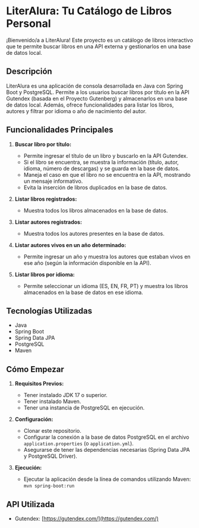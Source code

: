 # LiterAlura: Tu Catálogo de Libros Personal

¡Bienvenido/a a LiterAlura! Este proyecto es un catálogo de libros interactivo que te permite buscar libros en una API externa y gestionarlos en una base de datos local.

## Descripción

LiterAlura es una aplicación de consola desarrollada en Java con Spring Boot y PostgreSQL. Permite a los usuarios buscar libros por título en la API Gutendex (basada en el Proyecto Gutenberg) y almacenarlos en una base de datos local. Además, ofrece funcionalidades para listar los libros, autores y filtrar por idioma o año de nacimiento del autor.

## Funcionalidades Principales

1.  **Buscar libro por título:**
    *   Permite ingresar el título de un libro y buscarlo en la API Gutendex.
    *   Si el libro se encuentra, se muestra la información (título, autor, idioma, número de descargas) y se guarda en la base de datos.
    *   Maneja el caso en que el libro no se encuentra en la API, mostrando un mensaje informativo.
    *   Evita la inserción de libros duplicados en la base de datos.

2.  **Listar libros registrados:**
    *   Muestra todos los libros almacenados en la base de datos.

3.  **Listar autores registrados:**
    *   Muestra todos los autores presentes en la base de datos.

4.  **Listar autores vivos en un año determinado:**
    *   Permite ingresar un año y muestra los autores que estaban vivos en ese año (según la información disponible en la API).

5.  **Listar libros por idioma:**
    *   Permite seleccionar un idioma (ES, EN, FR, PT) y muestra los libros almacenados en la base de datos en ese idioma.

## Tecnologías Utilizadas

*   Java
*   Spring Boot
*   Spring Data JPA
*   PostgreSQL
*   Maven

## Cómo Empezar

1.  **Requisitos Previos:**
    *   Tener instalado JDK 17 o superior.
    *   Tener instalado Maven.
    *   Tener una instancia de PostgreSQL en ejecución.

2.  **Configuración:**
    *   Clonar este repositorio.
    *   Configurar la conexión a la base de datos PostgreSQL en el archivo `application.properties` (o `application.yml`).
    *   Asegurarse de tener las dependencias necesarias (Spring Data JPA y PostgreSQL Driver).

3.  **Ejecución:**
    *   Ejecutar la aplicación desde la línea de comandos utilizando Maven: `mvn spring-boot:run`

## API Utilizada

*   Gutendex: [https://gutendex.com/](https://gutendex.com/)
